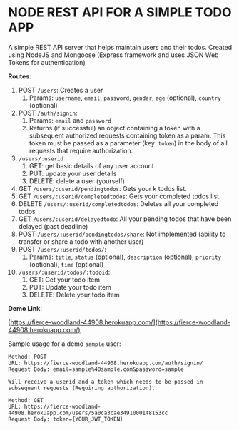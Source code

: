 # NODE REST API FOR A SIMPLE TODO APP

A simple REST API server that helps maintain users and their todos. Created using NodeJS and Mongoose (Express framework and uses JSON Web Tokens for authentication)

**Routes**:
1. POST `/users`: Creates a user
	1. Params: `username`, `email`, `password`, `gender`, `age` (optional), `country` (optional)
2. POST `/auth/signin`: 
    1. Params: `email` and `password`
    2. Returns (if successful) an object containing a token with a subsequent authorized requests containing token as a param. This token must be passed as a parameter (key: `token`) in the body of all requests that require authorization.
3. `/users/:userid`
    1. GET: get basic details of any user account
    2. PUT: update your user details
    3. DELETE: delete a user (yourself)
4. GET `/users/:userid/pendingtodos`: Gets your k todos list.
5. GET `/users/:userid/completedtodos`: Gets your completed todos list.
6. DELETE `/users/:userid/completedtodos`: Deletes all your completed todos
7. GET `/users/:userid/delayedtodo`: All your pending todos that have been delayed (past deadline)
8. POST `/users/:userid/pendingtodos/share`: Not implemented (ability to transfer or share a todo with another user)
9. POST `/users/:userid/todos/`:
	1. Params: `title`, `status` (optional), `description` (optional), `priority` (optional), `time` (optional)
10. `/users/:userid/todos/:todoid`:
    1. GET: Get your todo item
    2. PUT: Update your todo item
    3. DELETE: Delete your todo item

**Demo Link**: 

[https://fierce-woodland-44908.herokuapp.com/](https://fierce-woodland-44908.herokuapp.com/)

Sample usage for a demo `sample` user: 
```
Method: POST 
URL: https://fierce-woodland-44908.herokuapp.com/auth/signin/ 
Request Body: email=sample%40sample.com&password=sample

Will receive a userid and a token which needs to be passed in subsequent requests (Requiring authorization).
```

```
Method: GET 
URL: https://fierce-woodland-44908.herokuapp.com/users/5a0ca3cae3491000148153cc 
Request Body: token={YOUR_JWT_TOKEN}
```






